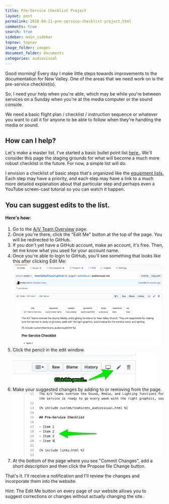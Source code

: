 ```yaml
---
title: Pre-Service Checklist Project
layout: post
permalink: 2018-04-11-pre-service-checklist-project.html
comments: true
search: true
sidebar: main_sidebar
topnav: topnav
image_folder: images
document_folder: documents
categories: audiovisual
---
```


Good morning!  Every day I make little steps towards improvements to the documentation for New Valley.  One of the areas that we need work on is the pre-service checklist(s).

So, I need your help when you're able, which may be while you're between services on a Sunday when you're at the media computer or the sound console.

We need a basic flight plan / checklist / instruction sequence or whatever you want to call it for anyone to be able to follow when they're handling the media or sound.

## How can I help?

Let's make a master list.  I've started a basic bullet point list [here.](/audiovisual.html).  We'll consider this page the staging grounds for what will become a much more robust checklist in the future.  For now, a simple list will do.

I envision a checklist of basic steps that's organized like the [equipment lists.](/equipment_list_sound.html)  Each step may have a priority, and each step may have a link to a much more detailed explanation about that particular step and perhaps even a YouTube screen-cast tutorial so you can watch it happen.

## You can suggest edits to the list.
#### Here's how:

1. Go to the [A/V Team Overview](/audiovisual.html) page.
2. Once you're there, click the "Edit Me" button at the top of the page.  You will be redirected to GitHub.
3. If you don't yet have a GitHub account, make an account, it's free.  Then, let me know what you used for your account name.
4. Once you're able to login to GitHub, you'll see something that looks like this after clicking Edit Me:![](/images/githubeditme1.jpg)
5. Click the pencil in the edit window.![](/images/githubeditme2.jpg)
6. Make your suggested changes by adding to or removing from the page.![](/images/githubeditme3.jpg)
7. At the bottom of the page where you see "Commit Changes", add a short description and then click the Propose file Change button.

That's it.  I'll receive a notification and I'll review the changes and incorporate them into the website.

Hint:  The Edit Me button on every page of our website allows you to suggest corrections or changes without actually changing the site.